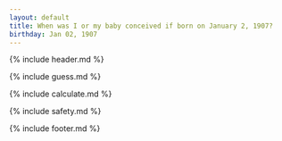 ```yaml
---
layout: default
title: When was I or my baby conceived if born on January 2, 1907?
birthday: Jan 02, 1907
---
```


{% include header.md %}

{% include guess.md %}

{% include calculate.md %}

{% include safety.md %}

{% include footer.md %}



